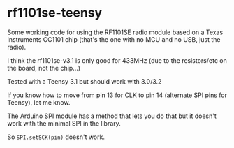 # rf1101se-teensy

Some working code for using the RF1101SE radio module based on a Texas Instruments CC1101 chip (that's the one with no MCU and no USB, just the radio).

I think the rf1101se-v3.1 is only good for 433MHz (due to the resistors/etc on the board, not the chip...)

Tested with a Teensy 3.1 but should work with 3.0/3.2

If you know how to move from pin 13 for CLK to pin 14 (alternate SPI pins for Teensy), let me know.

The Arduino SPI module has a method that lets you do that but it doesn't work with the minimal SPI in the library.

So ```SPI.setSCK(pin)``` doesn't work.



